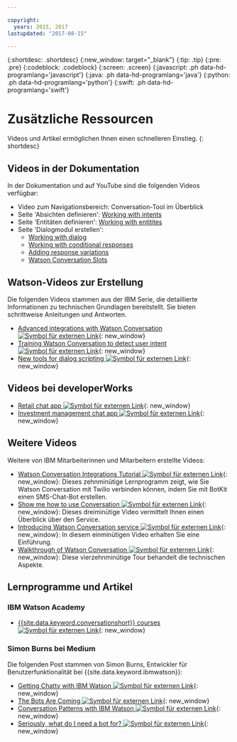 ```yaml
---

copyright:
  years: 2015, 2017
lastupdated: "2017-08-15"

---
```


{:shortdesc: .shortdesc}
{:new_window: target="_blank"}
{:tip: .tip}
{:pre: .pre}
{:codeblock: .codeblock}
{:screen: .screen}
{:javascript: .ph data-hd-programlang='javascript'}
{:java: .ph data-hd-programlang='java'}
{:python: .ph data-hd-programlang='python'}
{:swift: .ph data-hd-programlang='swift'}

# Zusätzliche Ressourcen

Videos und Artikel ermöglichen Ihnen einen schnelleren Einstieg.
{: shortdesc}

## Videos in der Dokumentation

In der Dokumentation und auf YouTube sind die folgenden Videos verfügbar: 

- Video zum Navigationsbereich: Conversation-Tool im Überblick
- Seite 'Absichten definieren': [Working with intents](intents.html)
- Seite 'Entitäten definieren': [Working with entitites](entities.html)
- Seite 'Dialogmodul erstellen':
    - [Working with dialog](dialog-build.html)
    - [Working with conditional responses](dialog-build.html#multiple)
    - [Adding response variations](dialog-build.html#variety)
    - [Watson Conversation Slots](dialog-build.html#slots)

## Watson-Videos zur Erstellung

Die folgenden Videos stammen aus der IBM Serie, die detaillierte Informationen zu technischen Grundlagen bereitstellt. Sie bieten schrittweise Anleitungen und Antworten.

- [Advanced integrations with Watson Conversation ![Symbol für externen Link](../../icons/launch-glyph.svg "Symbol für externen Link")](https://youtu.be/0rnt54ONtQw){: new_window}
- [Training Watson Conversation to detect user intent ![Symbol für externen Link](../../icons/launch-glyph.svg "Symbol für externen Link")](https://youtu.be/uYw4Tv1Y5tc){: new_window}
- [New tools for dialog scripting ![Symbol für externen Link](../../icons/launch-glyph.svg "Symbol für externen Link")](https://youtu.be/QuR54--vD5o){: new_window}

## Videos bei developerWorks

- [Retail chat app ![Symbol für externen Link](../../icons/launch-glyph.svg "Symbol für externen Link")](https://developer.ibm.com/code/journey/create-cognitive-retail-chatbot/){: new_window}
- [Investment management chat app ![Symbol für externen Link](../../icons/launch-glyph.svg "Symbol für externen Link")](https://developer.ibm.com/code/journey/create-an-investment-management-chatbot/){: new_window}

## Weitere Videos

Weitere von IBM Mitarbeiterinnen und Mitarbeitern erstellte Videos:

- [Watson Conversation Integrations Tutorial  ![Symbol für externen Link](../../icons/launch-glyph.svg "Symbol für externen Link")](https://www.youtube.com/watch?v=O3silvVBaC8&t=3s){: new_window}: Dieses zehnminütige Lernprogramm zeigt, wie Sie Watson Conversation mit Twilio verbinden können, indem Sie mit BotKit einen SMS-Chat-Bot erstellen.
- [Show me how to use Conversation ![Symbol für externen Link](../../icons/launch-glyph.svg "Symbol für externen Link")](https://youtu.be/1rTl1WEbg5U){: new_window}: Dieses dreiminütige Video vermittelt Ihnen einen Überblick über den Service.
- [Introducing Watson Conversation service ![Symbol für externen Link](../../icons/launch-glyph.svg "Symbol für externen Link")](https://youtu.be/A96nLYSMltA){: new_window}: In diesem einminütigen Video erhalten Sie eine Einführung.
- [Walkthrough of Watson Conversation ![Symbol für externen Link](../../icons/launch-glyph.svg "Symbol für externen Link")](https://youtu.be/ELwWhJGE2P8){: new_window}: Diese vierzehnminütige Tour behandelt die technischen Aspekte.

## Lernprogramme und Artikel

### IBM Watson Academy

- [{{site.data.keyword.conversationshort}} courses ![Symbol für externen Link](../../icons/launch-glyph.svg "Symbol für externen Link")](https://www.watson-academy.info/course/index.php?categoryid=29){: new_window}

### Simon Burns bei Medium

Die folgenden Post stammen von Simon Burns, Entwickler für Benutzerfunktionalität bei {{site.data.keyword.ibmwatson}}:

- [Getting Chatty with IBM Watson ![Symbol für externen Link](../../icons/launch-glyph.svg "Symbol für externen Link")](https://medium.com/@snrubnomis/getting-chatty-with-ibm-watson-1075c549ee9e#.vkt86reej){: new_window}
- [The Bots Are Coming ![Symbol für externen Link](../../icons/launch-glyph.svg "Symbol für externen Link")](https://medium.com/@snrubnomis/the-bots-are-coming-b0fa71475381#.jq8md0zg7){: new_window}
- [Conversation Patterns with IBM Watson ![Symbol für externen Link](../../icons/launch-glyph.svg "Symbol für externen Link")](https://medium.com/@snrubnomis/conversation-patterns-with-ibm-watson-6c4be05e2fe5#.eorkk7crm){: new_window}
- [Seriously, what do I need a bot for? ![Symbol für externen Link](../../icons/launch-glyph.svg "Symbol für externen Link")](https://medium.com/@snrubnomis/seriously-what-do-i-need-a-bot-for-8b91a5ffac1a#.ipvv6ixru){: new_window}
